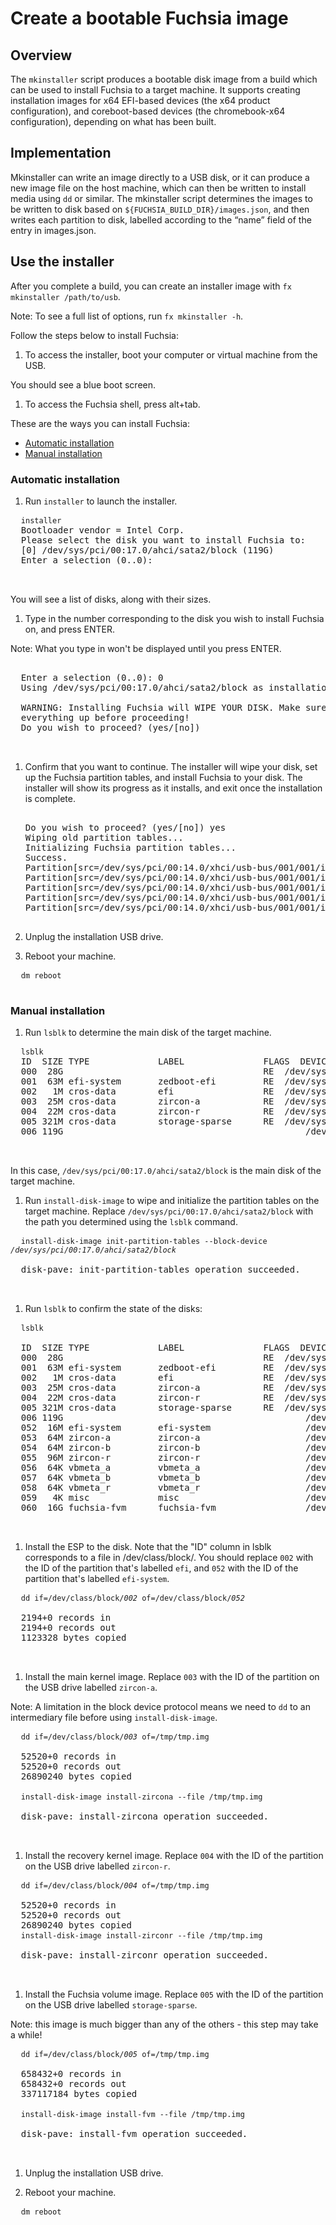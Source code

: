 # Create a bootable Fuchsia image

## Overview

The `mkinstaller` script produces a bootable disk image from a build which can be used to
install Fuchsia to a target machine. It supports creating installation images
for x64 EFI-based devices (the x64 product configuration), and coreboot-based devices
(the chromebook-x64 configuration), depending on what has been built.


## Implementation

Mkinstaller can write an image directly to a USB disk, or it can produce a new
image file on the host machine, which can then be written to install media using
`dd` or similar. The mkinstaller script determines the images to be written to
disk based on `${FUCHSIA_BUILD_DIR}/images.json`, and then writes each partition
to disk, labelled according to the “name” field of the entry in images.json.


## Use the installer

After you complete a build, you can create an installer image with
`fx mkinstaller /path/to/usb`.

Note: To see a full list of options, run `fx mkinstaller -h`.

Follow the steps below to install Fuchsia:

1. To access the installer, boot your computer or virtual machine from the USB.

  You should see a blue boot screen.

1. To access the Fuchsia shell, press alt+tab.

These are the ways you can install Fuchsia:

* [Automatic installation](#automatic_installation)
* [Manual installation](#manual_installation)

### Automatic installation

1. Run `installer` to launch the installer.

  <pre class="prettyprint">
  <code class="devsite-terminal">installer</code>
  <span class="no-select">Bootloader vendor = Intel Corp.
  Please select the disk you want to install Fuchsia to:
  [0] /dev/sys/pci/00:17.0/ahci/sata2/block (119G)
  Enter a selection (0..0):
  </span>
  </pre>

  You will see a list of disks, along with their sizes.


1. Type in the number corresponding to the disk you wish to install Fuchsia on, and press ENTER.

  Note: What you type in won't be displayed until you press ENTER.

  <pre class="prettyprint">
  <span class="no-select">
  Enter a selection (0..0): 0
  Using /dev/sys/pci/00:17.0/ahci/sata2/block as installation target.

  WARNING: Installing Fuchsia will WIPE YOUR DISK. Make sure you've backed
  everything up before proceeding!
  Do you wish to proceed? (yes/[no])
  </span>
  </pre>

1. Confirm that you want to continue. The installer will wipe your disk, set up
   the Fuchsia partition tables, and install Fuchsia to your disk. The installer
   will show its progress as it installs, and exit once the installation is
   complete.

   <pre class="prettyprint">
   <span class="no-select">
   Do you wish to proceed? (yes/[no]) yes
   Wiping old partition tables...
   Initializing Fuchsia partition tables...
   Success.
   Partition[src=/dev/sys/pci/00:14.0/xhci/usb-bus/001/001/ifc-000/ums/lun-000/block/part-002/block, pave_type=Bootloader]... OK
   Partition[src=/dev/sys/pci/00:14.0/xhci/usb-bus/001/001/ifc-000/ums/lun-000/block/part-003/block, pave_type=Asset { type: Kernel, config: A }, asset=Kernel, config=A]... OK
   Partition[src=/dev/sys/pci/00:14.0/xhci/usb-bus/001/001/ifc-000/ums/lun-000/block/part-003/block, pave_type=Asset { type: Kernel, config: A }, asset=Kernel, config=A] [-B]... OK
   Partition[src=/dev/sys/pci/00:14.0/xhci/usb-bus/001/001/ifc-000/ums/lun-000/block/part-004/block, pave_type=Asset { type: Kernel, config: Recovery }, asset=Kernel, config=Recovery]... OK
   Partition[src=/dev/sys/pci/00:14.0/xhci/usb-bus/001/001/ifc-000/ums/lun-000/block/part-005/block, pave_type=Volume]... OK
   </span>
   </pre>

1. Unplug the installation USB drive.

1. Reboot your machine.

  <pre class="prettyprint">
  <code class="devsite-terminal">dm reboot</code>
  </pre>

### Manual installation


1. Run `lsblk` to determine the main disk of the target machine.

  <pre class="prettyprint">
  <code class="devsite-terminal">lsblk</code>
  <span class="no-select">ID  SIZE TYPE         	LABEL            	FLAGS  DEVICE
  000  28G                                   	RE 	/dev/sys/pci/00:14.0/xhci/usb-bus/001/001/ifc-000/ums/lun-000/block
  001  63M efi-system   	zedboot-efi      	RE 	/dev/sys/pci/00:14.0/xhci/usb-bus/001/001/ifc-000/ums/lun-000/block/part-000/block
  002   1M cros-data    	efi              	RE 	/dev/sys/pci/00:14.0/xhci/usb-bus/001/001/ifc-000/ums/lun-000/block/part-001/block
  003  25M cros-data    	zircon-a         	RE 	/dev/sys/pci/00:14.0/xhci/usb-bus/001/001/ifc-000/ums/lun-000/block/part-002/block
  004  22M cros-data    	zircon-r         	RE 	/dev/sys/pci/00:14.0/xhci/usb-bus/001/001/ifc-000/ums/lun-000/block/part-003/block
  005 321M cros-data    	storage-sparse   	RE 	/dev/sys/pci/00:14.0/xhci/usb-bus/001/001/ifc-000/ums/lun-000/block/part-004/block
  006 119G                                          	/dev/sys/pci/00:17.0/ahci/sata2/block
  </span>
  </pre>

  In this case, `/dev/sys/pci/00:17.0/ahci/sata2/block` is the main disk of the
  target machine.

1. Run `install-disk-image` to wipe and initialize the partition tables on the
  target machine. Replace `/dev/sys/pci/00:17.0/ahci/sata2/block` with the path
  you determined using the `lsblk` command.

  <pre class="prettyprint">
  <code class="devsite-terminal">install-disk-image init-partition-tables --block-device <var>/dev/sys/pci/00:17.0/ahci/sata2/block</var></code>
  <span class="no-select">
  disk-pave: init-partition-tables operation succeeded.
  </span>
  </pre>

1. Run `lsblk` to confirm the state of the disks:

  <pre class="prettyprint">
  <code class="devsite-terminal">lsblk</code>
  <span class="no-select">
  ID  SIZE TYPE         	LABEL            	FLAGS  DEVICE
  000  28G                                   	RE 	/dev/sys/pci/00:14.0/xhci/usb-bus/001/001/ifc-000/ums/lun-000/block
  001  63M efi-system   	zedboot-efi      	RE 	/dev/sys/pci/00:14.0/xhci/usb-bus/001/001/ifc-000/ums/lun-000/block/part-000/block
  002   1M cros-data    	efi              	RE 	/dev/sys/pci/00:14.0/xhci/usb-bus/001/001/ifc-000/ums/lun-000/block/part-001/block
  003  25M cros-data    	zircon-a         	RE 	/dev/sys/pci/00:14.0/xhci/usb-bus/001/001/ifc-000/ums/lun-000/block/part-002/block
  004  22M cros-data    	zircon-r         	RE 	/dev/sys/pci/00:14.0/xhci/usb-bus/001/001/ifc-000/ums/lun-000/block/part-003/block
  005 321M cros-data    	storage-sparse   	RE 	/dev/sys/pci/00:14.0/xhci/usb-bus/001/001/ifc-000/ums/lun-000/block/part-004/block
  006 119G                                          	/dev/sys/pci/00:17.0/ahci/sata2/block
  052  16M efi-system   	efi-system              	/dev/sys/pci/00:17.0/ahci/sata2/block/part-000/block
  053  64M zircon-a     	zircon-a                	/dev/sys/pci/00:17.0/ahci/sata2/block/part-001/block
  054  64M zircon-b     	zircon-b                	/dev/sys/pci/00:17.0/ahci/sata2/block/part-002/block
  055  96M zircon-r     	zircon-r                	/dev/sys/pci/00:17.0/ahci/sata2/block/part-003/block
  056  64K vbmeta_a     	vbmeta_a                	/dev/sys/pci/00:17.0/ahci/sata2/block/part-004/block
  057  64K vbmeta_b     	vbmeta_b                	/dev/sys/pci/00:17.0/ahci/sata2/block/part-005/block
  058  64K vbmeta_r     	vbmeta_r                	/dev/sys/pci/00:17.0/ahci/sata2/block/part-006/block
  059   4K misc         	misc                    	/dev/sys/pci/00:17.0/ahci/sata2/block/part-007/block
  060  16G fuchsia-fvm  	fuchsia-fvm             	/dev/sys/pci/00:17.0/ahci/sata2/block/part-008/block
  </span>
  </pre>

1. Install the ESP to the disk. Note that the "ID" column in lsblk
  corresponds to a file in /dev/class/block/<ID>. You should replace
  `002` with the ID of the partition that's labelled `efi`, and `052`
  with the ID of the partition that's labelled `efi-system`.


  <pre class="prettyprint">
  <code class="devsite-terminal">dd if=/dev/class/block/<var>002</var> of=/dev/class/block/<var>052</var></code>
  <span class="no-select">
  2194+0 records in
  2194+0 records out
  1123328 bytes copied
  </span>
  </pre>

1. Install the main kernel image. Replace `003` with the ID of the partition on
  the USB drive labelled `zircon-a`.

  Note: A limitation in the block device protocol means we need
  to `dd` to an intermediary file before using `install-disk-image`.

  <pre class="prettyprint">
  <code class="devsite-terminal">dd if=/dev/class/block/<var>003</var> of=/tmp/tmp.img</code>
  <span class="no-select">
  52520+0 records in
  52520+0 records out
  26890240 bytes copied
  </span>
  <code class="devsite-terminal">install-disk-image install-zircona --file /tmp/tmp.img</code>
  <span class="no-select">
  disk-pave: install-zircona operation succeeded.
  </span>
  </pre>

1. Install the recovery kernel image. Replace `004` with the ID of the partition
  on the USB drive labelled `zircon-r`.

  <pre class="prettyprint">
  <code class="devsite-terminal">dd if=/dev/class/block/<var>004</var> of=/tmp/tmp.img</code>
  <span class="no-select">
  52520+0 records in
  52520+0 records out
  26890240 bytes copied
  <code class="devsite-terminal">install-disk-image install-zirconr --file /tmp/tmp.img</code>
  <span class="no-select">
  disk-pave: install-zirconr operation succeeded.
  </span>
  </pre>

1. Install the Fuchsia volume image. Replace `005` with the ID of the partition
  on the USB drive labelled `storage-sparse`.

  Note: this image is much bigger than any of the others - this step
  may take a while!

  <pre class="prettyprint">
  <code class="devsite-terminal">dd if=/dev/class/block/<var>005</var> of=/tmp/tmp.img</code>
  <span class="no-select">
  658432+0 records in
  658432+0 records out
  337117184 bytes copied
  </span>
  <code class="devsite-terminal">install-disk-image install-fvm --file /tmp/tmp.img</code>
  <span class="no-select">
  disk-pave: install-fvm operation succeeded.
  </span>
  </pre>

1. Unplug the installation USB drive.

1. Reboot your machine.

  <pre class="prettyprint">
  <code class="devsite-terminal">dm reboot</code>
  </pre>

